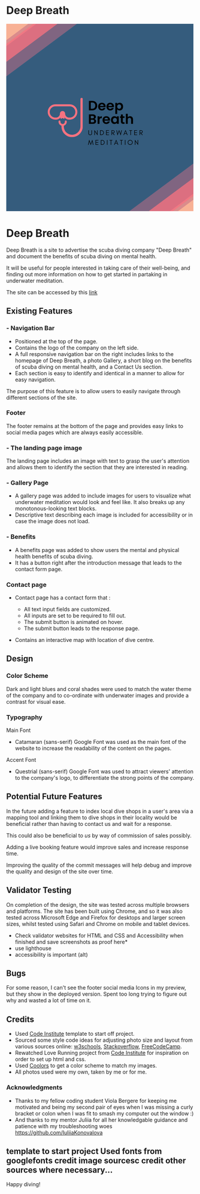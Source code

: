 # Deep Breath

![Deep Breath logo](assets/images/dblogo.png)

# Deep Breath

Deep Breath is a site to advertise the scuba diving company "Deep Breath" and document the benefits of scuba diving on mental health. 

It will be useful for people interested in taking care of their well-being, and finding out more information on how to get started in partaking in underwater meditation.

The site can be accessed by this [link](https://kimatron.github.io/deepbreath/)

## Existing Features
### - Navigation Bar
- Positioned at the top of the page.
- Contains the logo of the company on the left side.
- A full responsive navigation bar on the right includes links to the homepage of Deep Breath, a photo Gallery, a short blog on the benefits of scuba diving on mental health, and a Contact Us section. 
- Each section is easy to identify and identical in a manner to allow for easy navigation. 

The purpose of this feature is to allow users to easily navigate through different sections of the site.

### Footer
The footer remains at the bottom of the page and provides easy links to social media pages which are always easily accessible.

### - The landing page image

The landing page includes an image with text to grasp the user's attention and allows them to identify the section that they are interested in reading.

### - Gallery Page
- A gallery page was added to include images for users to visualize what underwater meditation would look and feel like. It also breaks up any monotonous-looking text blocks.
- Descriptive text describing each image is included for accessibility or in case the image does not load.




### - Benefits
- A benefits page was added to show users the mental and physical health benefits of scuba diving.
- It has a button right after the introduction message that leads to the contact form page.

### Contact page
- Contact page has a contact form that :

    - All text input fields are customized.
   - All inputs are set to be required to fill out.
    - The submit button is animated on hover.
     - The submit button leads to the response page.
- Contains an interactive map with location of dive centre.

## Design

### Color Scheme
Dark and light blues and coral shades were used to match the water theme of the company and to co-ordinate with underwater images and provide a contrast for visual ease.

### Typography

Main Font 
- Catamaran (sans-serif) Google Font was used as the main font of the website to increase the readability of the content on the pages.

Accent Font 
- Questrial (sans-serif) Google Font was used to attract viewers' attention to the company's logo, to differentiate the strong points of the company.


## Potential Future Features
In the future adding a feature to index local dive shops in a user's area via a mapping tool and linking them to dive shops in their locality would be beneficial rather than having to contact us and wait for a response.

 This could also be beneficial to *us* by way of commission of sales possibly.

 Adding a live booking feature would improve sales and increase response time.

Improving the quality of the commit messages will help debug and improve the quality and design of the site over time.
 
 
 ## Validator Testing
 On completion of the design, the site was tested across multiple browsers and platforms. The site has been built using Chrome, and so it was also tested across Microsoft Edge and Firefox for desktops and larger screen sizes, whilst tested using Safari and Chrome on mobile and tablet devices.

* Check validator websites for HTML and CSS and Accessibility when finished and save screenshots as proof here*
* use lighthouse
* accessibility is important (alt)

## Bugs
For some reason, I can't see the footer social media Icons in my preview, but they show in the deployed version. Spent too long trying to figure out why and wasted a lot of time on it.
## Credits
- Used [Code Institute](https://github.com/Code-Institute-Org/ci-full-template) template to start off project.
- Sourced some style code ideas for adjusting photo size and layout from various sources online:
[w3schools](www.w3schools.com),
[Stackoverflow](Stackoverflow.com),
[FreeCodeCamp](www.freecodecamp.org).
- Rewatched Love Running project from [Code Institute](www.codeinstitute.com) for inspiration on order to set up html and css.
- Used [Coolors](https://coolors.co/) to get a color scheme to match my images.
- All photos used were my own, taken by me or for me.
### Acknowledgments
- Thanks to my fellow coding student Viola Bergere for keeping me motivated and being my second pair of eyes when I was missing a curly bracket or colon when I was fit to smash my computer out the window :)
- And thanks to my mentor Juliia for all her knowledgable guidance and patience with my troubleshooting woes https://github.com/IuliiaKonovalova 
 
template to start project
Used fonts from googlefonts
credit image sourcesc
credit other sources where necessary...
---

Happy diving!
